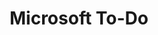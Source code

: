 ---
description: 微软的 TODO，动画是学习重点。
layout: post
results:
- primaryGenreName: Productivity
  version: '1.3.1'
  genreIds:
  - '6007'
  formattedPrice: 免费
  artworkUrl60: http://is1.mzstatic.com/image/thumb/Purple82/v4/51/70/ba/5170ba0a-163a-dbb6-2aa8-5f028ce7b64a/source/60x60bb.jpg
  userRatingCountForCurrentVersion: 38
  minimumOsVersion: '9.0'
  appletvScreenshotUrls: &a []
  sellerName: Microsoft Corporation
  supportedDevices:
  - iPad2Wifi-iPad2Wifi
  - iPad23G-iPad23G
  - iPhone4S-iPhone4S
  - iPadThirdGen-iPadThirdGen
  - iPadThirdGen4G-iPadThirdGen4G
  - iPhone5-iPhone5
  - iPodTouchFifthGen-iPodTouchFifthGen
  - iPadFourthGen-iPadFourthGen
  - iPadFourthGen4G-iPadFourthGen4G
  - iPadMini-iPadMini
  - iPadMini4G-iPadMini4G
  - iPhone5c-iPhone5c
  - iPhone5s-iPhone5s
  - iPadAir-iPadAir
  - iPadAirCellular-iPadAirCellular
  - iPadMiniRetina-iPadMiniRetina
  - iPadMiniRetinaCellular-iPadMiniRetinaCellular
  - iPhone6-iPhone6
  - iPhone6Plus-iPhone6Plus
  - iPadAir2-iPadAir2
  - iPadAir2Cellular-iPadAir2Cellular
  - iPadMini3-iPadMini3
  - iPadMini3Cellular-iPadMini3Cellular
  - iPodTouchSixthGen-iPodTouchSixthGen
  - iPhone6s-iPhone6s
  - iPhone6sPlus-iPhone6sPlus
  - iPadMini4-iPadMini4
  - iPadMini4Cellular-iPadMini4Cellular
  - iPadPro-iPadPro
  - iPadProCellular-iPadProCellular
  - iPadPro97-iPadPro97
  - iPadPro97Cellular-iPadPro97Cellular
  - iPhoneSE-iPhoneSE
  - iPhone7-iPhone7
  - iPhone7Plus-iPhone7Plus
  - iPad611-iPad611
  - iPad612-iPad612
  genres:
  - 效率
  currentVersionReleaseDate: '2017-04-20T21:01:09Z'
  trackName: Microsoft To-Do
  isVppDeviceBasedLicensingEnabled: true
  description: 'Microsoft To-Do 是一个轻量和智能的待办清单去帮助您更轻松地计划每一天。无论是工作计划，个人生活或家庭学习，To-Do
    的“我的一天”和智能“建议”功能让你能每天更专注地完成最重要的事情。To-Do 支持iPhone、安卓、Windows 10 和网页间无缝同步，让你随时随地访问所有待办事项。


    你可以从手机或电脑快速访问、添加、管理并安排你的任务清单和待办事项；也可以为重要的待办事项设置提醒和截止日期。你还可以为必需每天处理的待办事项设置重复提醒
    - 友好的提醒确保您从此不再忘记重要的最后期限。


    To-Do的备注功能让你为每项待办添加细节。无论是店铺地址、想看的书本或者是新开的咖啡店网址，你都可以一一添加到笔记备注，把所有资料集中管理方便更有效地完成待办。


    你可以在To-Do创建不同范畴的列表清单，不管是功课清单、杂货清单、旅游清单、工作项目清单、兴趣清单或者是跟随GTD理论带有时间性的“改天处理”和“需要跟进”清单，你都可以一一建立和实现，并可添加不同色标好好区别它们。你也可以在你的待办、旅行、电影、菜谱、杂货和购物清单使用标签更便捷地整理和记录待办事项。无论待办事项的截止日期是今周还是五年后，To-Do都会陪伴著你并帮助你达成目标。


    To-Do 这个简单直观的清单管理应用现供你免费下载使用。To-Do的功能包括自定义主题、笔记备注、添加提醒、截止日期或到期日、智能建议和多平台同步。所有在你生活中需要管理安排的事情我们都会帮助你更好地完成，大力提高你的工作效率。这是一个你所需要的日程管理应用。


    在每天早上做好计划，To-Do让你从新一页出发，重新开始每一天！


    了解更多关于 To-Do: http://todo.microsoft.com


    免费安装此Microsoft To-Do应用即表示您同意此条款：

    https://go.microsoft.com/fwlink/?linkid=842575'
  price: 0
  trackId: 1212616790
  releaseDate: '2017-04-19T12:44:06Z'
  advisories: *a
  screenshotUrls:
  - http://a4.mzstatic.com/us/r30/Purple127/v4/d6/f9/ea/d6f9ea85-c83f-adec-6543-dcfd5d7999b2/screen696x696.jpeg
  - http://a1.mzstatic.com/us/r30/Purple111/v4/75/07/90/7507903a-352f-e1da-1599-e6ff0861cecb/screen696x696.jpeg
  - http://a5.mzstatic.com/us/r30/Purple122/v4/ad/75/49/ad7549b9-4a45-3d17-dd80-c9613887462d/screen696x696.jpeg
  - http://a3.mzstatic.com/us/r30/Purple127/v4/0c/c7/1f/0cc71f1c-1421-0220-d7fb-100b0688eff7/screen696x696.jpeg
  - http://a1.mzstatic.com/us/r30/Purple122/v4/98/6e/c1/986ec1e1-ea39-bf8e-b947-c8ce90b08f2d/screen696x696.jpeg
  artistViewUrl: https://itunes.apple.com/cn/developer/microsoft-corporation/id298856275?uo=4
  primaryGenreId: 6007
  userRatingCount: 56
  averageUserRatingForCurrentVersion: 3.5
  kind: software
  fileSizeBytes: '66587648'
  sellerUrl: https://go.microsoft.com/fwlink/?linkid=846683
  trackContentRating: 4+
  bundleId: com.microsoft.to-do
  contentAdvisoryRating: 4+
  trackCensoredName: Microsoft To-Do
  isGameCenterEnabled: false
  artistName: Microsoft Corporation
  languageCodesISO2A:
  - AF
  - SQ
  - AM
  - AR
  - AZ
  - EU
  - BE
  - BN
  - BG
  - KM
  - CA
  - HR
  - CS
  - DA
  - NL
  - EN
  - ET
  - FI
  - FR
  - GL
  - DE
  - EL
  - GU
  - HA
  - HE
  - HI
  - HU
  - IS
  - ID
  - IT
  - JA
  - KN
  - KK
  - KO
  - LO
  - LV
  - LT
  - MK
  - MS
  - ML
  - MR
  - NB
  - FA
  - PL
  - PT
  - PA
  - RO
  - RU
  - SR
  - ZH
  - SK
  - SL
  - ES
  - SW
  - SV
  - TA
  - TE
  - TH
  - ZH
  - TR
  - UK
  - UZ
  - VI
  releaseNotes: 'Microsoft To-Do 全新登场！


    这是我们希望你能试用的一些功能：


    * 添加你于当天需要专注处理的待办事项至“我的一天”，该页面将于每天自动清空，让你从新一页出发，重新开始每一天

    * 智能“建议”让你随时掌控待办事项，简单直接地将昨天还没完成的待办事项加到“我的一天”

    * 为待办事项设置截止日期和提醒确保不会错过任何事情

    * 为你的清单添加不同色标－超轻松地区别工作、家庭以及所有个人待办事项

    * 使用3D Touch快速添加任务

    * 同步你的待办事项到Outlook任务


    我们需要你的反馈！你可以在设置里面的“帮助和反馈”直接提出建议，不管是Bug反馈或者是功能建议，请一一告诉我们！


    我们于今次更新手工修复了“建议卡”－－将其在“我的一天”中移动了好几个像素，以确保它的位置更精准好看。 我们还微调了3D Touch快捷键和工作帐户登录，以确保一切顺利运行。'
  features: *a
  averageUserRating: 3.5
  wrapperType: software
  artworkUrl512: http://is1.mzstatic.com/image/thumb/Purple82/v4/51/70/ba/5170ba0a-163a-dbb6-2aa8-5f028ce7b64a/source/512x512bb.jpg
  artworkUrl100: http://is1.mzstatic.com/image/thumb/Purple82/v4/51/70/ba/5170ba0a-163a-dbb6-2aa8-5f028ce7b64a/source/100x100bb.jpg
  trackViewUrl: https://geo.itunes.apple.com/cn/app/microsoft-to-do/id1212616790?mt=8&uo=4
  artistId: 298856275
  currency: CNY
  ipadScreenshotUrls: *a
category: 效率
tags: tag1
resultCount: 1
title: Microsoft To-Do

---